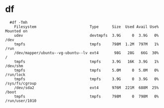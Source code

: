 
# df
      #df -Tmh
        Filesystem                        Type      Size  Used Avail Use% Mounted on
        udev                              devtmpfs  3.9G     0  3.9G   0% /dev
        tmpfs                             tmpfs     798M  1.2M  797M   1% /run
        /dev/mapper/ubuntu--vg-ubuntu--lv ext4       98G   28G   66G  30% /
        tmpfs                             tmpfs     3.9G   16K  3.9G   1% /dev/shm
        tmpfs                             tmpfs     5.0M     0  5.0M   0% /run/lock
        tmpfs                             tmpfs     3.9G     0  3.9G   0% /sys/fs/cgroup
        /dev/sda2                         ext4      976M  221M  688M  25% /boot
        tmpfs                             tmpfs     798M     0  798M   0% /run/user/1010
